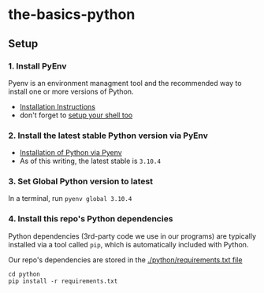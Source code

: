 # the-basics-python

## Setup

### 1. Install PyEnv
Pyenv is an environment managment tool and the recommended way to install one or more versions of Python.
- [Installation Instructions](https://github.com/pyenv/pyenv#installation)
- don't forget to [setup your shell too](https://github.com/pyenv/pyenv#set-up-your-shell-environment-for-pyenv)

### 2. Install the latest stable Python version via PyEnv
- [Installation of Python via Pyenv](https://github.com/pyenv/pyenv#install-additional-python-versions)
- As of this writing, the latest stable is `3.10.4`

### 3. Set Global Python version to latest
In a terminal, run `pyenv global 3.10.4`

### 4. Install this repo's Python dependencies
Python dependencies (3rd-party code we use in our programs) are typically installed via a tool called `pip`, which is automatically included with Python.

Our repo's dependencies are stored in the [./python/requirements.txt file](./requirements.txt)

```
cd python
pip install -r requirements.txt
```

